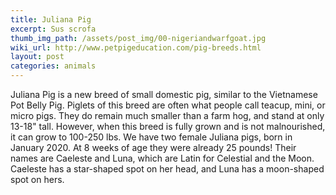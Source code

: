 ```yaml
---
title: Juliana Pig
excerpt: Sus scrofa
thumb_img_path: /assets/post_img/00-nigeriandwarfgoat.jpg
wiki_url: http://www.petpigeducation.com/pig-breeds.html
layout: post
categories: animals
---
```

Juliana Pig is a new breed of small domestic pig, similar to the Vietnamese Pot Belly Pig. Piglets of this breed are often what people call teacup, mini, or micro pigs. They do remain much smaller than a farm hog, and stand at only 13-18" tall. However, when this breed is fully grown and is not malnourished, it can grow to 100-250 lbs. We have two female Juliana pigs, born in January 2020. At 8 weeks of age they were already 25 pounds! Their names are Caeleste and Luna, which are Latin for Celestial and the Moon. Caeleste has a star-shaped spot on her head, and Luna has a moon-shaped spot on hers.